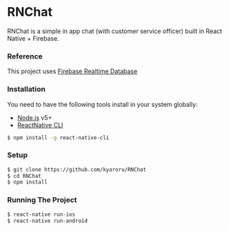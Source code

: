 # RNChat
RNChat is a simple in app chat (with customer service officer) built in React Native + Firebase.

### Reference
This project uses [Firebase Realtime Database](https://firebase.google.com/products/database/)

### Installation

You need to have the following tools install in your system globally:
- [Node.js](https://nodejs.org/) v5+
- [ReactNative CLI](https://facebook.github.io/react-native/docs/getting-started.html)

```sh
$ npm install -g react-native-cli
```

### Setup
```sh
$ git clone https://github.com/kyaroru/RNChat
$ cd RNChat
$ npm install
```

### Running The Project
```sh
$ react-native run-ios
$ react-native run-android
```
